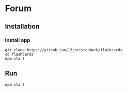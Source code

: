 # Forum

## Installation

### Install app
```
git clone https://github.com/13christopherb/flashcards
cd flashcards
npm start
```

## Run
```
npm start
```